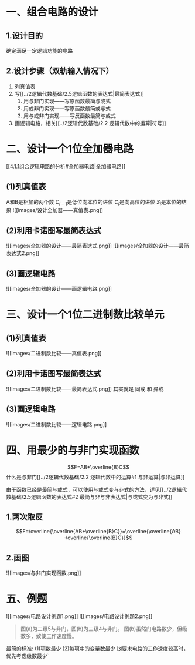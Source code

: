 # 一、组合电路的设计
## 1.设计目的
确定满足一定逻辑功能的电路

## 2.设计步骤（双轨输入情况下）
1. 列真值表
2. 写[[../2逻辑代数基础/2.5逻辑函数的表达式|最简表达式]]
	1. 用与非门实现——写原函数最简与或式
	2. 用或非门实现——写原函数最简或与式
	3. 用与或非门实现——写反函数最简与或式
3. 画逻辑电路，相关[[../2逻辑代数基础/2.2 逻辑代数中的运算|符号]]


# 二、设计一个1位全加器电路
[[4.1.1组合逻辑电路的分析#全加器电路|全加器电路]]

## (1)列真值表
A和B是相加的两个数
$C_{i-1}$是低位向本位的进位
$C_{i}$是向高位的进位
$S_i$是本位的结果
![[images/设计全加器——真值表.png]]
## (2)利用卡诺图写最简表达式
![[images/全加器的设计——最简表达式.png]]
![[images/全加器的设计——最简表达式2.png]]
## (3)画逻辑电路
![[images/全加器的设计——画逻辑电路.png]]

# 三、设计一个1位二进制数比较单元
## (1)列真值表
![[images/二进制数比较——真值表.png]]
## (2)利用卡诺图写最简表达式
![[images/二进制数比较——最简表达式.png]]
其实就是 同或 和 异或
## (3)画逻辑电路
![[images/二进制数比较——逻辑电路.png]]

# 四、用最少的与非门实现函数
$$F=AB+\overline{B}C$$
什么是与非门[[../2逻辑代数基础/2.2 逻辑代数中的运算#1 与非运算|与非运算]]

由于函数已经是最简与或式，可以使用与或式变与非式的方法，详见[[../2逻辑代数基础/2.5逻辑函数的表达式#2 最简与非与非表达式|与或式变为与非式]]
## 1.两次取反
$$F=\overline{\overline{AB+\overline{B}C}}=\overline{\overline{AB}·\overline{\overline{B}C}}$$

## 2.画图
![[images/与非门实现函数.png]]

# 五、例题
![[images/电路设计例题1.png]]
![[images/电路设计例题2.png]]
>图(a)为二级5与非门，图(b)为三级4与非门。
>图(b)虽然门电路数少，但级数多，致使工作速度慢。

最简的标准:
(1)项数最少
(2)每项中的变量数最少
⑶要求电路的工作速度较高时，优先考虑级数最少`
